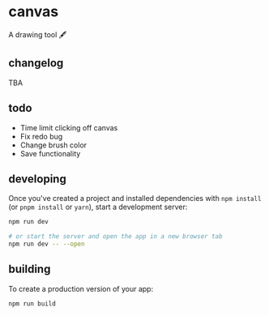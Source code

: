# canvas

A drawing tool 🖋️

## changelog

TBA

## todo

- Time limit clicking off canvas
- Fix redo bug
- Change brush color
- Save functionality

## developing

Once you've created a project and installed dependencies with `npm install` (or `pnpm install` or `yarn`), start a development server:

```bash
npm run dev

# or start the server and open the app in a new browser tab
npm run dev -- --open
```

## building

To create a production version of your app:

```bash
npm run build
```
